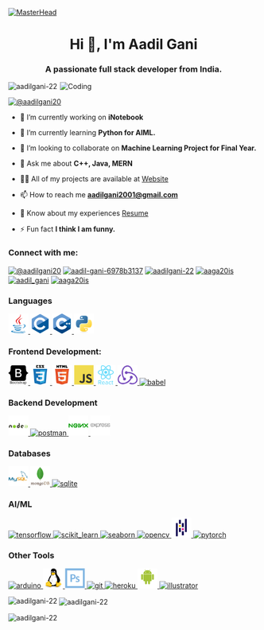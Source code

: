 [![MasterHead](https://i.pinimg.com/originals/2f/f4/28/2ff428006f3ade5f10beac69372062ab.gif)]()

<h1 align="center">Hi 👋, I'm Aadil Gani</h1>
<h3 align="center">A passionate full stack developer from India.</h3>

<img
  align="right"
  alt="Coding"
  width="400"
  src="https://media.tenor.com/qJ5evVs-_uUAAAAC/coding.gif"
/>

<p align="left">
  <img
    src="https://komarev.com/ghpvc/?username=aadilgani-22&label=Profile%20views&color=0e75b6&style=flat"
    alt="aadilgani-22"
  />
</p>

<p align="left">
  <a href="https://twitter.com/@aadilgani20" target="blank"
    ><img
      src="https://img.shields.io/twitter/follow/@aadilgani20?logo=twitter&style=for-the-badge"
      alt="@aadilgani20"
  /></a>
</p>

- 🔭 I’m currently working on **iNotebook**

- 🌱 I’m currently learning **Python for AIML.**

- 👯 I’m looking to collaborate on **Machine Learning Project for Final Year.**

- 💬 Ask me about **C++, Java, MERN**

- 👨‍💻 All of my projects are available at [Website](https://aadilgani.netlify.app/)

- 📫 How to reach me **aadilgani2001@gmail.com**

- 📄 Know about my experiences [Resume](https://drive.google.com/file/d/1BsBQ4QWhW4HJK9513fslhh-B030rieMD/view)

- ⚡ Fun fact **I think I am funny.**

<h3 align="left">Connect with me:</h3>
<p align="left">
  <a href="https://twitter.com/@aadilgani20" target="blank"
    ><img
      align="center"
      src="https://raw.githubusercontent.com/rahuldkjain/github-profile-readme-generator/master/src/images/icons/Social/twitter.svg"
      alt="@aadilgani20"
      height="30"
      width="40"
  /></a>
  <a href="https://linkedin.com/in/aadil-gani-6978b3137" target="blank"
    ><img
      align="center"
      src="https://raw.githubusercontent.com/rahuldkjain/github-profile-readme-generator/master/src/images/icons/Social/linked-in-alt.svg"
      alt="aadil-gani-6978b3137"
      height="30"
      width="40"
  /></a>
  <a href="https://codesandbox.com/aadilgani-22" target="blank"
    ><img
      align="center"
      src="https://raw.githubusercontent.com/rahuldkjain/github-profile-readme-generator/master/src/images/icons/Social/codesandbox.svg"
      alt="aadilgani-22"
      height="30"
      width="40"
  /></a>
  <a href="https://www.hackerrank.com/aaga20is" target="blank"
    ><img
      align="center"
      src="https://raw.githubusercontent.com/rahuldkjain/github-profile-readme-generator/master/src/images/icons/Social/hackerrank.svg"
      alt="aaga20is"
      height="30"
      width="40"
  /></a>
  <a href="https://www.leetcode.com/aadil_gani" target="blank"
    ><img
      align="center"
      src="https://raw.githubusercontent.com/rahuldkjain/github-profile-readme-generator/master/src/images/icons/Social/leet-code.svg"
      alt="aadil_gani"
      height="30"
      width="40"
  /></a>
  <a href="https://auth.geeksforgeeks.org/user/aaga20is" target="blank"
    ><img
      align="center"
      src="https://raw.githubusercontent.com/rahuldkjain/github-profile-readme-generator/master/src/images/icons/Social/geeks-for-geeks.svg"
      alt="aaga20is"
      height="30"
      width="40"
  /></a>
</p>
<h3 align="left">Languages</h3>
<p align="left">
    <a href="https://www.java.com" target="_blank" rel="noreferrer">
        <img
          src="https://raw.githubusercontent.com/devicons/devicon/master/icons/java/java-original.svg"
          alt="java"
          width="40"
          height="40"
        />
    </a>
    <a href="https://www.cprogramming.com/" target="_blank" rel="noreferrer">
        <img
          src="https://raw.githubusercontent.com/devicons/devicon/master/icons/c/c-original.svg"
          alt="c"
          width="40"
          height="40"
        />
      </a>
      <a href="https://www.w3schools.com/cpp/" target="_blank" rel="noreferrer">
        <img
          src="https://raw.githubusercontent.com/devicons/devicon/master/icons/cplusplus/cplusplus-original.svg"
          alt="cplusplus"
          width="40"
          height="40"
        />
      </a>
      <a href="https://www.python.org" target="_blank" rel="noreferrer">
        <img
          src="https://raw.githubusercontent.com/devicons/devicon/master/icons/python/python-original.svg"
          alt="python"
          width="40"
          height="40"
        />
      </a>
</p>

<h3 align="left">Frontend Development:</h3>
<p align="left">
  <a href="https://getbootstrap.com" target="_blank" rel="noreferrer">
    <img
      src="https://raw.githubusercontent.com/devicons/devicon/master/icons/bootstrap/bootstrap-plain-wordmark.svg"
      alt="bootstrap"
      width="40"
      height="40"
    />
  </a>
  <a href="https://www.w3schools.com/css/" target="_blank" rel="noreferrer">
    <img
      src="https://raw.githubusercontent.com/devicons/devicon/master/icons/css3/css3-original-wordmark.svg"
      alt="css3"
      width="40"
      height="40"
    />
  </a>
  <a href="https://www.w3.org/html/" target="_blank" rel="noreferrer">
    <img
      src="https://raw.githubusercontent.com/devicons/devicon/master/icons/html5/html5-original-wordmark.svg"
      alt="html5"
      width="40"
      height="40"
    />
  </a>
  <a
    href="https://developer.mozilla.org/en-US/docs/Web/JavaScript"
    target="_blank"
    rel="noreferrer"
  >
    <img
      src="https://raw.githubusercontent.com/devicons/devicon/master/icons/javascript/javascript-original.svg"
      alt="javascript"
      width="40"
      height="40"
    />
  </a>

  <a href="https://reactjs.org/" target="_blank" rel="noreferrer">
    <img
      src="https://raw.githubusercontent.com/devicons/devicon/master/icons/react/react-original-wordmark.svg"
      alt="react"
      width="40"
      height="40"
    />
  </a>
  <a href="https://redux.js.org/" target="_blank" rel="noreferrer">
    <img
      src="https://raw.githubusercontent.com/devicons/devicon/master/icons/redux/redux-original.svg"
      alt="redux"
      width="40"
      height="40"
    />
  </a>
    <a href="https://babeljs.io/" target="_blank" rel="noreferrer">
    <img
      src="https://www.vectorlogo.zone/logos/babeljs/babeljs-icon.svg"
      alt="babel"
      width="40"
      height="40"
    />
  </a>
</p>
<h3 align="left">Backend Development</h3>
<p align="left">
    <a href="https://nodejs.org" target="_blank" rel="noreferrer">
      <img
        src="https://raw.githubusercontent.com/devicons/devicon/master/icons/nodejs/nodejs-original-wordmark.svg"
        alt="nodejs"
        width="40"
        height="40"
      />
    </a>
    <a href="https://postman.com" target="_blank" rel="noreferrer">
        <img
          src="https://www.vectorlogo.zone/logos/getpostman/getpostman-icon.svg"
          alt="postman"
          width="40"
          height="40"
        />
      </a>
      <a href="https://www.nginx.com" target="_blank" rel="noreferrer">
        <img
          src="https://raw.githubusercontent.com/devicons/devicon/master/icons/nginx/nginx-original.svg"
          alt="nginx"
          width="40"
          height="40"
        />
      </a>
      <a href="https://expressjs.com" target="_blank" rel="noreferrer">
        <img
          src="https://raw.githubusercontent.com/devicons/devicon/master/icons/express/express-original-wordmark.svg"
          alt="express"
          width="40"
          height="40"
        />
    </a>

</p>
<h3 align="left">Databases</h3>
<p align="left">
    <a href="https://www.mysql.com/" target="_blank" rel="noreferrer">
        <img
          src="https://raw.githubusercontent.com/devicons/devicon/master/icons/mysql/mysql-original-wordmark.svg"
          alt="mysql"
          width="40"
          height="40"
        />
      </a>
      <a href="https://www.mongodb.com/" target="_blank" rel="noreferrer">
        <img
          src="https://raw.githubusercontent.com/devicons/devicon/master/icons/mongodb/mongodb-original-wordmark.svg"
          alt="mongodb"
          width="40"
          height="40"
        />
      </a>
      <a href="https://www.sqlite.org/" target="_blank" rel="noreferrer">
        <img
          src="https://www.vectorlogo.zone/logos/sqlite/sqlite-icon.svg"
          alt="sqlite"
          width="40"
          height="40"
        />
      </a>
</p>
<h3 align="left">AI/ML</h3>
<p align="left">
    <a href="https://www.tensorflow.org" target="_blank" rel="noreferrer">
        <img
        src="https://www.vectorlogo.zone/logos/tensorflow/tensorflow-icon.svg"
        alt="tensorflow"
        width="40"
        height="40"
        />
    </a>
    <a href="https://scikit-learn.org/" target="_blank" rel="noreferrer">
        <img
          src="https://upload.wikimedia.org/wikipedia/commons/0/05/Scikit_learn_logo_small.svg"
          alt="scikit_learn"
          width="40"
          height="40"
        />
      </a>
      <a href="https://seaborn.pydata.org/" target="_blank" rel="noreferrer">
        <img
          src="https://seaborn.pydata.org/_images/logo-mark-lightbg.svg"
          alt="seaborn"
          width="40"
          height="40"
        />
      </a>
      <a href="https://opencv.org/" target="_blank" rel="noreferrer">
        <img
          src="https://www.vectorlogo.zone/logos/opencv/opencv-icon.svg"
          alt="opencv"
          width="40"
          height="40"
        />
      </a>
      <a href="https://pandas.pydata.org/" target="_blank" rel="noreferrer">
        <img
          src="https://raw.githubusercontent.com/devicons/devicon/2ae2a900d2f041da66e950e4d48052658d850630/icons/pandas/pandas-original.svg"
          alt="pandas"
          width="40"
          height="40"
        />
      </a>
      <a href="https://pytorch.org/" target="_blank" rel="noreferrer">
        <img
          src="https://www.vectorlogo.zone/logos/pytorch/pytorch-icon.svg"
          alt="pytorch"
          width="40"
          height="40"
        />
      </a>
</p>
<h3 align="left">Other Tools</h3>
<p align="left">
    <a href="https://www.arduino.cc/" target="_blank" rel="noreferrer">
        <img
          src="https://cdn.worldvectorlogo.com/logos/arduino-1.svg"
          alt="arduino"
          width="40"
          height="40"
        />
      </a>
      <a href="https://www.linux.org/" target="_blank" rel="noreferrer">
        <img
          src="https://raw.githubusercontent.com/devicons/devicon/master/icons/linux/linux-original.svg"
          alt="linux"
          width="40"
          height="40"
        />
      </a>
      <a href="https://www.photoshop.com/en" target="_blank" rel="noreferrer">
        <img
          src="https://raw.githubusercontent.com/devicons/devicon/master/icons/photoshop/photoshop-line.svg"
          alt="photoshop"
          width="40"
          height="40"
        />
      </a>
      <a href="https://git-scm.com/" target="_blank" rel="noreferrer">
        <img
          src="https://www.vectorlogo.zone/logos/git-scm/git-scm-icon.svg"
          alt="git"
          width="40"
          height="40"
        />
      </a>
      <a href="https://heroku.com" target="_blank" rel="noreferrer">
        <img
          src="https://www.vectorlogo.zone/logos/heroku/heroku-icon.svg"
          alt="heroku"
          width="40"
          height="40"
        />
      </a>
</a>
  <a href="https://developer.android.com" target="_blank" rel="noreferrer">
    <img
      src="https://raw.githubusercontent.com/devicons/devicon/master/icons/android/android-original-wordmark.svg"
      alt="android"
      width="40"
      height="40"
    />
  </a>
    <a
      href="https://www.adobe.com/in/products/illustrator.html"
      target="_blank"
      rel="noreferrer"
    >
      <img
        src="https://www.vectorlogo.zone/logos/adobe_illustrator/adobe_illustrator-icon.svg"
        alt="illustrator"
        width="40"
        height="40"
      />
    </a>
</p>

<p>
  <img
    align="left"
    src="https://github-readme-stats.vercel.app/api/top-langs?username=aadilgani-22&show_icons=true&locale=en&layout=compact"
    alt="aadilgani-22"
  />
</p>

<p>
  &nbsp;<img
    align="center"
    src="https://github-readme-stats.vercel.app/api?username=aadilgani-22&show_icons=true&locale=en"
    alt="aadilgani-22"
  />
</p>

<p>
  <img
    align="center"
    src="https://github-readme-streak-stats.herokuapp.com/?user=aadilgani-22&"
    alt="aadilgani-22"
  />
</p>
